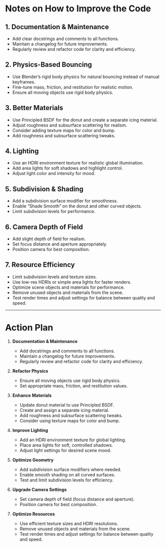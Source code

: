 # Notes on How to Improve the Code

## 1. Documentation & Maintenance
- Add clear docstrings and comments to all functions.
- Maintain a changelog for future improvements.
- Regularly review and refactor code for clarity and efficiency.

## 2. Physics-Based Bouncing
- Use Blender’s rigid body physics for natural bouncing instead of manual keyframes.
- Fine-tune mass, friction, and restitution for realistic motion.
- Ensure all moving objects use rigid body physics.

## 3. Better Materials
- Use Principled BSDF for the donut and create a separate icing material.
- Adjust roughness and subsurface scattering for realism.
- Consider adding texture maps for color and bump.
- Add roughness and subsurface scattering tweaks.

## 4. Lighting
- Use an HDRI environment texture for realistic global illumination.
- Add area lights for soft shadows and highlight control.
- Adjust light color and intensity for mood.

## 5. Subdivision & Shading
- Add a subdivision surface modifier for smoothness.
- Enable “Shade Smooth” on the donut and other curved objects.
- Limit subdivision levels for performance.

## 6. Camera Depth of Field
- Add slight depth of field for realism.
- Set focus distance and aperture appropriately.
- Position camera for best composition.

## 7. Resource Efficiency
- Limit subdivision levels and texture sizes.
- Use low-res HDRIs or simple area lights for faster renders.
- Optimize scene objects and materials for performance.
- Remove unused objects and materials from the scene.
- Test render times and adjust settings for balance between quality and speed.

---

# Action Plan

1. **Documentation & Maintenance**
   - Add docstrings and comments to all functions.
   - Maintain a changelog for future improvements.
   - Regularly review and refactor code for clarity and efficiency.

2. **Refactor Physics**
   - Ensure all moving objects use rigid body physics.
   - Set appropriate mass, friction, and restitution values.

3. **Enhance Materials**
   - Update donut material to use Principled BSDF.
   - Create and assign a separate icing material.
   - Add roughness and subsurface scattering tweaks.
   - Consider using texture maps for color and bump.

4. **Improve Lighting**
   - Add an HDRI environment texture for global lighting.
   - Place area lights for soft, controlled shadows.
   - Adjust light settings for desired scene mood.

5. **Optimize Geometry**
   - Add subdivision surface modifiers where needed.
   - Enable smooth shading on all curved surfaces.
   - Test and limit subdivision levels for efficiency.

6. **Upgrade Camera Settings**
   - Set camera depth of field (focus distance and aperture).
   - Position camera for best composition.

7. **Optimize Resources**
   - Use efficient texture sizes and HDRI resolutions.
   - Remove unused objects and materials from the scene.
   - Test render times and adjust settings for balance between quality and speed.